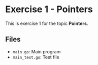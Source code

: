 # Exercise 1 - Pointers

This is exercise 1 for the topic **Pointers**.

## Files
- `main.go`: Main program
- `main_test.go`: Test file

